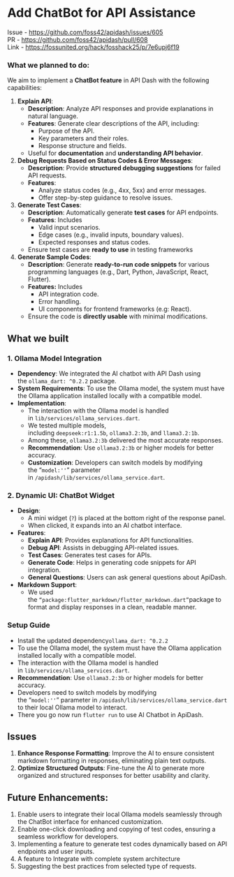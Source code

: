 # Add ChatBot for API Assistance

Issue - https://github.com/foss42/apidash/issues/605  
PR - https://github.com/foss42/apidash/pull/608  
Link - https://fossunited.org/hack/fosshack25/p/7e6upj6f19

### What we planned to do:

We aim to implement a **ChatBot feature** in API Dash with the following capabilities:

1. **Explain API**:
    - **Description**: Analyze API responses and provide explanations in natural language.
    - **Features**: Generate clear descriptions of the API, including:
      - Purpose of the API.
      - Key parameters and their roles.
      - Response structure and fields.
    - Useful for **documentation** and **understanding API behavior**.
2. **Debug Requests Based on Status Codes & Error Messages**:
    - **Description**: Provide **structured debugging suggestions** for failed API requests.
    - **Features**:
        - Analyze status codes (e.g., 4xx, 5xx) and error messages.
        - Offer step-by-step guidance to resolve issues.
3. **Generate Test Cases**:
    - **Description**: Automatically generate **test cases** for API endpoints.
    - **Features**: Includes
      - Valid input scenarios.
      - Edge cases (e.g., invalid inputs, boundary values).
      - Expected responses and status codes.
    - Ensure test cases are **ready to use** in testing frameworks
4. **Generate Sample Codes**:
    - **Description**: Generate **ready-to-run code snippets** for various programming languages (e.g., Dart, Python, JavaScript, React, Flutter).
    - **Features:** Includes
      - API integration code.
      - Error handling.
      - UI components for frontend frameworks (e.g: React).
    - Ensure the code is **directly usable** with minimal modifications.

## What we built

### **1. Ollama Model Integration**

- **Dependency**: We integrated the AI chatbot with API Dash using the `ollama_dart: ^0.2.2` package.
- **System Requirements**: To use the Ollama model, the system must have the Ollama application installed locally with a compatible model.
- **Implementation**:
    - The interaction with the Ollama model is handled in `lib/services/ollama_services.dart`.
    - We tested multiple models, including `deepseek:r1:1.5b`, `ollama3.2:3b`, and `llama3.2:1b`.
    - Among these, `ollama3.2:3b` delivered the most accurate responses.
    - **Recommendation**: Use `ollama3.2:3b` or higher models for better accuracy.
    - **Customization**: Developers can switch models by modifying the “`model:''`” parameter in `/apidash/lib/services/ollama_service.dart`.

### **2. Dynamic UI: ChatBot Widget**

- **Design**:
    - A mini widget (`?`) is placed at the bottom right of the response panel.
    - When clicked, it expands into an AI chatbot interface.
- **Features**:
  - **Explain API**: Provides explanations for API functionalities.
  - **Debug API**: Assists in debugging API-related issues.
  - **Test Cases**: Generates test cases for APIs.
  - **Generate Code**: Helps in generating code snippets for API integration.
  - **General Questions**: Users can ask general questions about ApiDash.
- **Markdown Support**:
  - We used the `“package:flutter_markdown/flutter_markdown.dart”`package to format and display responses in a clean, readable manner.
    

### Setup Guide

- Install the updated dependency`ollama_dart: ^0.2.2`
- To use the Ollama model, the system must have the Ollama application installed locally with a compatible model.
- The interaction with the Ollama model is handled in `lib/services/ollama_services.dart`.
- **Recommendation**: Use `ollama3.2:3b` or higher models for better accuracy.
- Developers need to switch models by modifying the “`model:''`” parameter in `/apidash/lib/services/ollama_service.dart` to their local Ollama model to interact.
- There you go now run `flutter run` to use AI Chatbot in ApiDash.


## Issues
1. **Enhance Response Formatting**: Improve the AI to ensure consistent markdown formatting in responses, eliminating plain text outputs.
2. **Optimize Structured Outputs**: Fine-tune the AI to generate more organized and structured responses for better usability and clarity.


## Future Enhancements:
1. Enable users to integrate their local Ollama models seamlessly through the ChatBot interface for enhanced customization.
2. Enable one-click downloading and copying of test codes, ensuring a seamless workflow for developers.
3. Implementing a feature to generate test codes dynamically based on API endpoints and user inputs.
4. A feature to Integrate with complete system architecture
5. Suggesting the best practices from selected type of requests.
